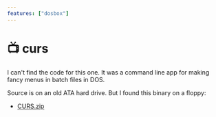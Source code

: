 ```yaml
---
features: ["dosbox"]
---
```

# 📺 curs

I can't find the code for this one. It was a command line app for making
fancy menus in batch files in DOS.

Source is on an old ATA hard drive. But I found this binary on a floppy:

* [CURS.zip](CURS.dos.zip)
